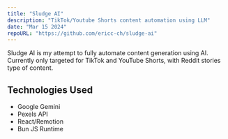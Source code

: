 ```yaml
---
title: "Sludge AI"
description: "TikTok/Youtube Shorts content automation using LLM"
date: "Mar 15 2024"
repoURL: "https://github.com/ericc-ch/sludge-ai"
---
```


Sludge AI is my attempt to fully automate content generation using AI. Currently only targeted for TikTok and YouTube Shorts, with Reddit stories type of content.

## Technologies Used

- Google Gemini
- Pexels API
- React/Remotion
- Bun JS Runtime
